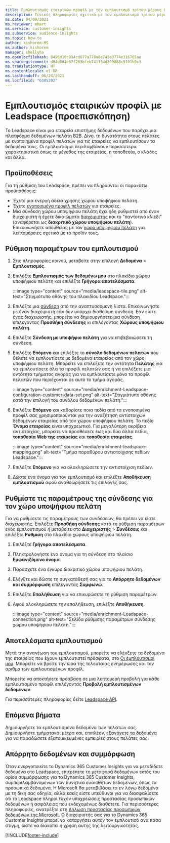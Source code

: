 ```yaml
---
title: Εμπλουτισμός εταιρικών προφίλ με τον εμπλουτισμό τρίτου μέρους Leadspace
description: Γενικές πληροφορίες σχετικά με τον εμπλουτισμό τρίτου μέρους Leadspace.
ms.date: 04/09/2021
ms.reviewer: mhart
ms.service: customer-insights
ms.subservice: audience-insights
ms.topic: how-to
author: kishorem-MS
ms.author: kishorem
manager: shellyha
ms.openlocfilehash: 0496d10c994cd077a778a6e745e3774e316765ae
ms.sourcegitcommit: d84d664e67f263bfeb741154d309088c5101b9c3
ms.translationtype: HT
ms.contentlocale: el-GR
ms.lasthandoff: 06/24/2021
ms.locfileid: "6305202"
---
```

# <a name="enrichment-of-company-profiles-with-leadspace-preview"></a>Εμπλουτισμός εταιρικών προφίλ με Leadspace (προεπισκόπηση)

Το Leadspace είναι μια εταιρεία επιστήμης δεδομένων που παρέχει μια πλατφόρμα δεδομένων πελάτη B2B. Δίνει τη δυνατότητα στους πελάτες με ενοποιημένα προφίλ πελατών για τις εταιρείες να εμπλουτίσουν τα δεδομένα τους. Οι εμπλουτισμοί περιλαμβάνουν περισσότερα χαρακτηριστικά όπως το μέγεθος της εταιρείας, η τοποθεσία, ο κλάδος και άλλα.

## <a name="prerequisites"></a>Προϋποθέσεις

Για τη ρύθμιση του Leadspace, πρέπει να πληρούνται οι παρακάτω προϋποθέσεις:

- Έχετε μια ενεργή άδεια χρήσης χώρου υποψήφιου πελάτη.
- Έχετε [ενοποιημένα προφίλ πελατών](customer-profiles.md) για εταιρείες.
- Μια σύνδεση χώρου υποψήφιου πελάτη έχει ήδη ρυθμιστεί από έναν διαχειριστή ή έχετε δικαιώματα [διαχειριστής](permissions.md#administrator) και το "παντοτινό κλιεδί" (αναφέρεται ως **διακριτικό χώρου υποψήφιου πελάτη**). Επικοινωνήστε απευθείας με τον [χώρο υποψήφιου πελάτη](https://www.leadspace.com/products/leadspace-on-demand/) για λεπτομέρειες σχετικά με το προϊόν τους.

## <a name="configure-the-enrichment"></a>Ρύθμιση παραμέτρων του εμπλουτισμού

1. Στις πληροφορίες κοινού, μεταβείτε στην επιλογή **Δεδομένα** > **Εμπλουτισμός**.

1. Επιλέξτε **Εμπλουτισμός των δεδομένω μου** στο πλακίδιο χώρου υποψήφιου πελάτη και επιλέξτε **Γρήγορα αποτελέσματα**.

   :::image type="content" source="media/leadspace-tile.png" alt-text="Στιγμιότυπο οθόνης του πλακιδίου Leadspace.":::

1. Επιλέξτε μια [σύνδεση](connections.md) από την αναπτυσσόμενη λίστα. Επικοινωνήστε με έναν διαχειριστή εάν δεν υπάρχει διαθέσιμη σύνδεση. Εάν είστε ένας διαχειριστής, μπορείτε να δημιουργήσετε μια σύνδεση επιλέγοντας **Προσθήκη σύνδεσης** κι επιλέγοντας **Χώρους υποψήφιου πελάτη**. 

1. Επιλέξτε **Σύνδεση με υποψήφιο πελάτη** για να επιβεβαιώσετε τη σύνδεση.

1. Επιλέξτε **Επόμενο** και επιλέξτε το **σύνολο δεδομένων πελατών** που θέλετε να εμπλουτίσετε με δεδομένα εταιρείας από τον χώρο υποψήφιου πελάτη. Μπορείτε να επιλέξετε την οντότητα **Πελάτης** για να εμπλουτίσετε όλα τα προφίλ πελατών σας ή να επιλέξετε μια οντότητα τμήματος αγοράς για να εμπλουτίσετε μόνο τα προφίλ πελατών που περιέχονται σε αυτό το τμήμα αγοράς.

    :::image type="content" source="media/enrichment-Leadspace-configuration-customer-data-set.png" alt-text="Στιγμιότυπο οθόνης κατά την επιλογή του συνόλου δεδομένων πελάτη.":::

1. Επιλέξτε **Επόμενο** και καθορίστε ποια πεδία από τα ενοποιημένα προφίλ σας χρησιμοποιούνται για την αναζήτηση αντίστοιχων δεδομένων εταιρείας από τον χώρου υποψήφιου πελάτη. Το πεδίο **Όνομα εταιρείας** είναι υποχρεωτικό. Για μεγαλύτερη ακρίβεια αντιστοιχίας, μπορείτε να προσθέσετε έως και δύο άλλα πεδία, **τοποθεσία Web της εταιρείας** και **τοποθεσία εταιρείας**.

   :::image type="content" source="media/enrichment-leadspace-mapping.png" alt-text="Τμήμα παραθύρου αντιστοίχισης πεδίων Leadspace.":::

1. Επιλέξτε **Επόμενο** για να ολοκληρώσετε την αντιστοίχιση πεδίων.

1. Δώστε ένα όνομα για τον εμπλουτισμό και επιλέξτε **Αποθήκευση εμπλουτισμού** αφού αναθεωρήσετε τις επιλογές σας.


## <a name="configure-the-connection-for-leadspace"></a>Ρυθμίστε τις παραμέτρους της σύνδεσης για τον χώρο υποψήφιου πελάτη 

Για να ρυθμίσετε τις παραμέτρους των συνδέσεων, θα πρέπει να είστε διαχειριστής. Επιλέξτε **Προσθήκη σύνδεσης** κατά τη ρύθμιση παραμέτρων ενός εμπλουτισμού *ή* μεταβείτε στο **Διαχειριστής** > **Συνδέσεις** και επιλέξτε **Ρύθμιση** στο πλακίδιο χώρους υποψήφιου πελάτη.

1. Επιλέξτε **Γρήγορα αποτελέσματα**. 

1. Πληκτρολογήστε ένα όνομα για τη σύνδεση στο πλαίσιο **Εμφανιζόμενο όνομα**.

1. Παράσχετε ένα έγκυρο διακριτικό χώρου υποψήφιου πελάτη.

1. Ελέγξτε και δώστε τη συγκατάθεσή σας για το **Απόρρητο δεδομένων και συμμόρφωση** επιλέγοντας **Συμφωνώ**.

1. Επιλέξτε **Επαλήθευση** για να επικυρώσετε τη ρύθμιση παραμέτρων.

1. Αφού ολοκληρώσετε την επαλήθευση, επιλέξτε **Αποθήκευση**.
   
   :::image type="content" source="media/enrichment-Leadspace-connection.png" alt-text="Σελίδα ρύθμισης παραμέτρων σύνδεσης χώρου υποψήφιου πελάτη.":::

## <a name="enrichment-results"></a>Αποτελέσματα εμπλουτισμού

Μετά την ανανέωση του εμπλουτισμού, μπορείτε να ελέγξετε τα δεδομένα της εταιρείας που έχουν εμπλουτιστεί πρόσφατα, στο [Οι εμπλουτισμοί μου](enrichment-hub.md). Μπορείτε να βρείτε την ώρα της τελευταίας ενημέρωσης και τον αριθμό των εμπλουτισμένων προφίλ.

Μπορείτε να αποκτήσετε πρόσβαση σε μια λεπτομερή προβολή για κάθε εμπλουτισμένο προφίλ επιλέγοντας **Προβολή εμπλουτισμένων δεδομένων**.

Για περισσότερες πληροφορίες δείτε [Leadspace API](https://support.leadspace.com/hc/en-us/sections/201997649-API).

## <a name="next-steps"></a>Επόμενα βήματα

Δημιουργήστε τα εμπλουτισμένα δεδομένα των πελατών σας. Δημιουργήστε [τμήματα](segments.md)και [μέτρα](measures.md) και, επιπλέον, [εξαγάγετε τα δεδομένα](export-destinations.md) για να παραδώσετε εξατομικευμένες εμπειρίες στους πελάτες σας.

## <a name="data-privacy-and-compliance"></a>Απόρρητο δεδομένων και συμμόρφωση

Όταν ενεργοποιείτε το Dynamics 365 Customer Insights για να μεταδίδετε δεδομένα στο Leadspace, επιτρέπετε τη μεταφορά δεδομένων εκτός του ορίου συμμόρφωσης για το Dynamics 365 Customer Insights, συμπεριλαμβανομένων των δυνητικά ευαίσθητων δεδομένων, όπως τα προσωπικά δεδομένα. Η Microsoft θα μεταβιβάσει τα εν λόγω δεδομένα με τη δική σας οδηγία, αλλά εσείς είστε υπεύθυνοι για να διασφαλίσετε ότι το Leadspace πληροί τυχόν υποχρεώσεις προστασίας προσωπικών δεδομένων ή ασφάλειας που ενδεχομένως διαθέτετε. Για περισσότερες πληροφορίες, ανατρέξτε στη [Δήλωση προστασίας προσωπικών δεδομένων της Microsoft](https://go.microsoft.com/fwlink/?linkid=396732).
Ο διαχειριστής σας για το Dynamics 365 Customer Insights μπορεί να καταργήσει αυτόν τον εμπλουτισό ανά πάσα στιγμή, ώστε να διακοπεί η χρήση αυτής της λειτουργικότητας.


[!INCLUDE[footer-include](../includes/footer-banner.md)]
